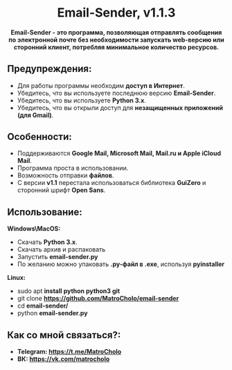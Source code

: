 <h1 align="center">Email-Sender, v1.1.3</h1>
<h4 align="center">Email-Sender - это программа, позволяющая отправлять сообщения по электронной почте без необходимости запускать web-версию или сторонний клиент, потребляя минимальное количество ресурсов.</h4>

## Предупреждения:
- Для работы программы необходим **доступ в Интернет**.
- Убедитесь, что вы используете последнюю версию **Email-Sender**.
- Убедитесь, что вы используете **Python 3.x**.
- Убедитесь, что вы открыли доступ для **незащищенных приложений (для Gmail)**.

## Особенности:
- Поддерживаются **Google Mail, Microsoft Mail, Mail.ru и Apple iCloud Mail**.
- Программа проста в использовании.
- Возможность отправки **файлов**.
- С версии **v1.1** перестала использоваться библиотека **GuiZero** и сторонний шрифт **Open Sans**.
## Использование:

**Windows\MacOS:**
- Скачать **Python 3.x**.
- Скачать архив и распаковать
- Запустить **email-sender.py**
- По желанию можно упаковать **.py-файл в .exe**, используя **pyinstaller**

**Linux:**
- sudo apt **install python python3 git**
- git clone **https://github.com/MatroCholo/email-sender**
 - cd **email-sender/**
- python **email-sender.py**

## Как со мной связаться?:
- **Telegram: https://t.me/MatroCholo**
- **ВК: https://vk.com/matrocholo**
